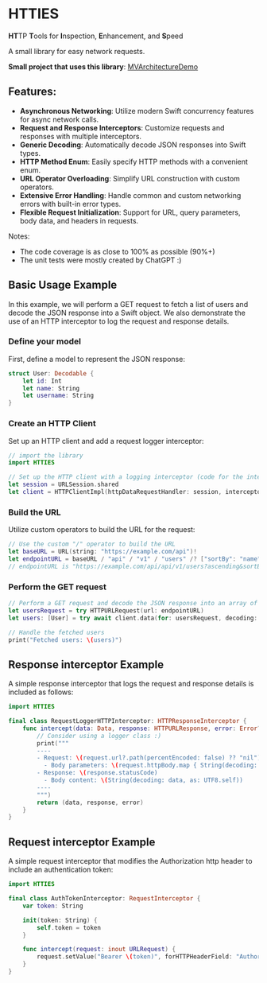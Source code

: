 # HTTIES
**HT**TP **T**ools for **I**nspection, **E**nhancement, and **S**peed

A small library for easy network requests.

**Small project that uses this library**: [MVArchitectureDemo](https://github.com/illescasDaniel/MVArchitectureDemo)

## Features:
- **Asynchronous Networking**: Utilize modern Swift concurrency features for async network calls.
- **Request and Response Interceptors**: Customize requests and responses with multiple interceptors.
- **Generic Decoding**: Automatically decode JSON responses into Swift types.
- **HTTP Method Enum**: Easily specify HTTP methods with a convenient enum.
- **URL Operator Overloading**: Simplify URL construction with custom operators.
- **Extensive Error Handling**: Handle common and custom networking errors with built-in error types.
- **Flexible Request Initialization**: Support for URL, query parameters, body data, and headers in requests.

Notes:
- The code coverage is as close to 100% as possible (90%+)
- The unit tests were mostly created by ChatGPT :)

## Basic Usage Example

In this example, we will perform a GET request to fetch a list of users and decode the JSON response into a Swift object. We also demonstrate the use of an HTTP interceptor to log the request and response details.

### Define your model

First, define a model to represent the JSON response:

```swift
struct User: Decodable {
    let id: Int
    let name: String
    let username: String
}
```

### Create an HTTP Client
Set up an HTTP client and add a request logger interceptor:

```swift
// import the library
import HTTIES

// Set up the HTTP client with a logging interceptor (code for the interceptor below)
let session = URLSession.shared
let client = HTTPClientImpl(httpDataRequestHandler: session, interceptors: [RequestLoggerHTTPInterceptor()])
```

### Build the URL
Utilize custom operators to build the URL for the request:

```swift
// Use the custom "/" operator to build the URL
let baseURL = URL(string: "https://example.com/api")!
let endpointURL = baseURL / "api" / "v1" / "users" /? ["sortBy": "name", "ascending": nil]
// endpointURL is "https://example.com/api/api/v1/users?ascending&sortBy=name"
```

### Perform the GET request
```swift
// Perform a GET request and decode the JSON response into an array of `User`
let usersRequest = try HTTPURLRequest(url: endpointURL)
let users: [User] = try await client.data(for: usersRequest, decoding: [User].self)

// Handle the fetched users
print("Fetched users: \(users)")
```

## Response interceptor Example
A simple response interceptor that logs the request and response details is included as follows:

```swift
import HTTIES

final class RequestLoggerHTTPInterceptor: HTTPResponseInterceptor {
    func intercept(data: Data, response: HTTPURLResponse, error: Error?, for request: URLRequest) -> (Data, HTTPURLResponse, Error?) {
        // Consider using a logger class :)
        print("""
        ----
        - Request: \(request.url?.path(percentEncoded: false) ?? "nil")
          - Body parameters: \(request.httpBody.map { String(decoding: $0, as: UTF8.self) } ?? "nil")
        - Response: \(response.statusCode)
          - Body content: \(String(decoding: data, as: UTF8.self))
        ----
        """)
        return (data, response, error)
    }
}
```

## Request interceptor Example
A simple request interceptor that modifies the Authorization http header to include an authentication token:

```swift
import HTTIES

final class AuthTokenInterceptor: RequestInterceptor {
    var token: String

    init(token: String) {
        self.token = token
    }

    func intercept(request: inout URLRequest) {
        request.setValue("Bearer \(token)", forHTTPHeaderField: "Authorization")
    }
}
```
